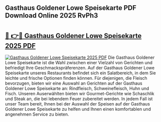 ## Gasthaus Goldener Lowe Speisekarte PDF Download Online 2025 RvPh3

# <h2><a href="http://gcbtmd.nevu.top/?p=Gasthaus+Goldener+Lowe+Speisekarte">🔗 👉🔴 Gasthaus Goldener Lowe Speisekarte 2025 PDF</a></h2>

[![Gasthaus Goldener Lowe Speisekarte 2025 PDF](https://i.imgur.com/dBaPXMq.png)](http://gcbtmd.nevu.top/?p=Gasthaus+Goldener+Lowe+Speisekarte)
Die Gasthaus Goldener Lowe Speisekarte ist die Wahl zwischen einer Vielzahl von Gerichten und befriedigt Ihre Geschmackspräferenzen. Auf der Gasthaus Goldener Lowe Speisekarte unseres Restaurants befindet sich ein Salatbereich, in dem Sie leichte und frische Optionen finden können. Für diejenigen, die Fleisch bevorzugen, bieten wir eine Auswahl an Gerichten auf der Gasthaus Goldener Lowe Speisekarte an: Rindfleisch, Schweinefleisch, Huhn und Fisch. Unseren Auserwählten bieten wir Gourmet-Gerichte wie Schaschlik und Steak an, die bei lebendem Feuer zubereitet werden. In jedem Fall ist unser Team bereit, Ihnen bei der Auswahl der Speisen auf der Gasthaus Goldener Lowe Speisekarte zu helfen und Ihnen einen komfortablen und angenehmen Service zu bieten.
